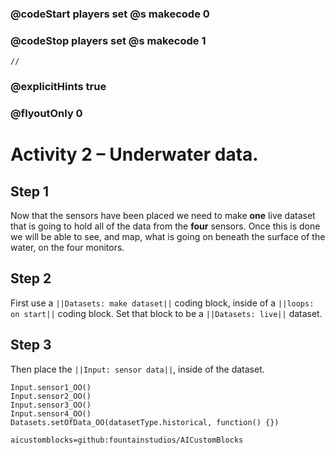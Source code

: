 ### @codeStart players set @s makecode 0
### @codeStop players set @s makecode 1

```template
//
```

### @explicitHints true
### @flyoutOnly 0

# Activity 2 – Underwater data.

## Step 1
Now that the sensors have been placed we need to make **one** live dataset that is going to hold all of the data from the **four** sensors.
Once this is done we will be able to see, and map, what is going on beneath the surface of the water, on the four monitors. 

## Step 2 
First use a `||Datasets: make dataset||` coding block, inside of a `||loops: on start||` coding block.
Set that block to be a `||Datasets: live||` dataset.

## Step 3
Then place the `||Input: sensor data||`, inside of the dataset.

```ghost
Input.sensor1_OO()
Input.sensor2_OO()
Input.sensor3_OO()
Input.sensor4_OO()
Datasets.setOfData_OO(datasetType.historical, function() {})
```

```package
aicustomblocks=github:fountainstudios/AICustomBlocks
```
